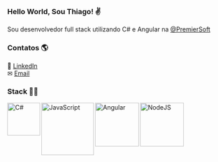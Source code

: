 ### Hello World, Sou Thiago! ✌

Sou desenvolvedor full stack utilizando C# e Angular na [@PremierSoft](https://premiersoft.net/)<br>


### Contatos 🌎
💼  [LinkedIn](https://www.linkedin.com/in/thiago-coppi) <br>
✉   [Email](mailto:coppithiago@gmail.com) <br>

### Stack 👩‍💻
<img align="left" alt="C#" width="75px" src="https://img.shields.io/badge/.NET-5C2D91?style=for-the-badge&logo=.net&logoColor=white" />
<img align="left" alt="JavaScript" width="120px" src="https://img.shields.io/badge/javascript-%23323330.svg?style=for-the-badge&logo=javascript&logoColor=%23F7DF1E" />
<img align="left" alt="Angular" width="100px" src="https://img.shields.io/badge/angular-%23DD0031.svg?style=for-the-badge&logo=angular&logoColor=white" />
<img align="left" alt="NodeJS" width="100px" src="https://img.shields.io/badge/node.js-6DA55F?style=for-the-badge&logo=node.js&logoColor=white" />
<br />
<br />
